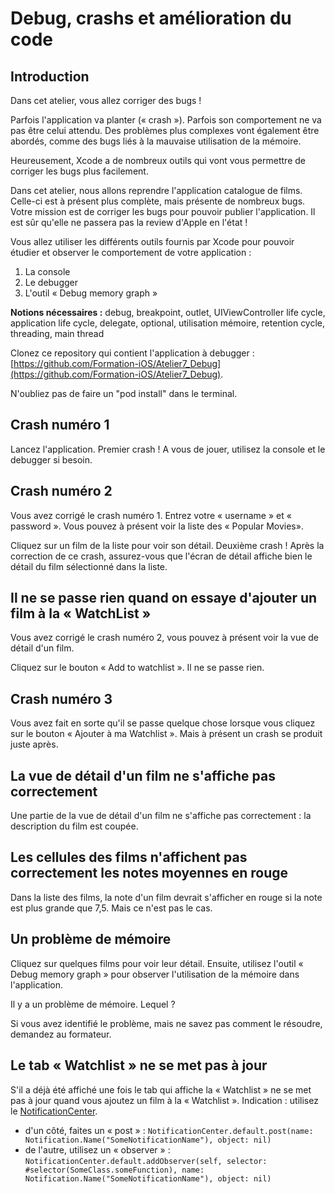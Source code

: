 # Debug, crashs et amélioration du code

## Introduction

Dans cet atelier, vous allez corriger des bugs !

Parfois l'application va planter (« crash »). Parfois son comportement ne va pas être celui attendu.
Des problèmes plus complexes vont également être abordés, comme des bugs liés à la mauvaise utilisation de la mémoire.

Heureusement, Xcode a de nombreux outils qui vont vous permettre de corriger les bugs plus facilement.

Dans cet atelier, nous allons reprendre l'application catalogue de films. Celle-ci est à présent plus complète, mais présente de nombreux bugs.
Votre mission est de corriger les bugs pour pouvoir publier l'application. Il est sûr qu'elle ne passera pas la review d'Apple en l'état ! 

Vous allez utiliser les différents outils fournis par Xcode pour pouvoir étudier et observer le comportement de votre application :
1. La console
2. Le debugger
3. L'outil « Debug memory graph »

**Notions nécessaires :** debug, breakpoint, outlet, UIViewController life cycle, application life cycle,
delegate, optional, utilisation mémoire, retention cycle, threading, main thread

Clonez ce repository qui contient l'application à debugger : [https://github.com/Formation-iOS/Atelier7_Debug](https://github.com/Formation-iOS/Atelier7_Debug).

N'oubliez pas de faire un "pod install" dans le terminal.

## Crash numéro 1

Lancez l'application. Premier crash !
A vous de jouer, utilisez la console et le debugger si besoin.

## Crash numéro 2

Vous avez corrigé le crash numéro 1. Entrez votre « username » et « password ».
Vous pouvez à présent voir la liste des « Popular Movies».

Cliquez sur un film de la liste pour voir son détail. Deuxième crash !
Après la correction de ce crash, assurez-vous que l'écran de détail affiche bien le détail du film sélectionné dans la liste.

## Il ne se passe rien quand on essaye d'ajouter un film à la « WatchList »

Vous avez corrigé le crash numéro 2, vous pouvez à présent voir la vue de détail d'un film.

Cliquez sur le bouton « Add to watchlist ». Il ne se passe rien.

## Crash numéro 3

Vous avez fait en sorte qu'il se passe quelque chose lorsque vous cliquez sur le bouton « Ajouter à ma Watchlist ».
Mais à présent un crash se produit juste après.

## La vue de détail d'un film ne s'affiche pas correctement

Une partie de la vue de détail d'un film ne s'affiche pas correctement : la description du film est coupée.

## Les cellules des films n'affichent pas correctement les notes moyennes en rouge

Dans la liste des films, la note d'un film devrait s'afficher en rouge si la note est plus grande que 7,5. Mais ce n'est pas le cas.

## Un problème de mémoire

Cliquez sur quelques films pour voir leur détail.
Ensuite, utilisez l'outil « Debug memory graph » pour observer l'utilisation de la mémoire dans l'application.

Il y a un problème de mémoire. Lequel ?

Si vous avez identifié le problème, mais ne savez pas comment le résoudre, demandez au formateur.

## Le tab « Watchlist » ne se met pas à jour

S'il a déjà été affiché une fois le tab qui affiche la « Watchlist » ne se met pas à jour quand vous ajoutez un film à la « Watchlist ».
Indication : utilisez le [NotificationCenter](https://developer.apple.com/documentation/foundation/nsnotificationcenter).

- d'un côté, faites un « post » : `NotificationCenter.default.post(name: Notification.Name("SomeNotificationName"), object: nil)`
- de l'autre, utilisez un « observer » : `NotificationCenter.default.addObserver(self, selector: #selector(SomeClass.someFunction), name: Notification.Name("SomeNotificationName"), object: nil)`
